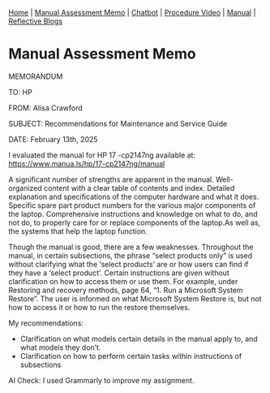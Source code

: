 [Home](index.md) | [Manual Assessment Memo](manual_assessment_memo.md) | [Chatbot](chatbot.md) | [Procedure Video](procedure_video.md) | [Manual](manual.md) | [Reflective Blogs](reflective_blogs.md) 

# Manual Assessment Memo

MEMORANDUM 

TO: HP

FROM: Alisa Crawford

SUBJECT: Recommendations for Maintenance and Service Guide 

DATE: February 13th, 2025


I evaluated the manual for HP 17 -cp2147ng available at: https://www.manua.ls/hp/17-cp2147ng/manual  

A significant number of strengths are apparent in the manual. Well-organized content with a clear table of contents and index. Detailed explanation and specifications of the computer hardware and what it does. Specific spare part product numbers for the various major components of the laptop. Comprehensive instructions and knowledge on what to do, and not do, to properly care for or replace components of the laptop.As well as, the systems that help the laptop function. 

Though the manual is good, there are a few weaknesses. Throughout the manual, in certain subsections, the phrase “select products only” is used without clarifying what the ‘select products’ are or how users can find if they have a ‘select product’. Certain instructions are given without clarification on how to access them or use them. For example, under Restoring and recovery methods, page 64, “1. Run a Microsoft System Restore”. The user is informed on what Microsoft System Restore is, but not how to access it or how to run the restore themselves.

My recommendations:
- Clarification on what models certain details in the manual apply to, and what models they don’t. 
- Clarification on how to perform certain tasks within instructions of subsections 

AI Check: I used Grammarly to improve my assignment.

